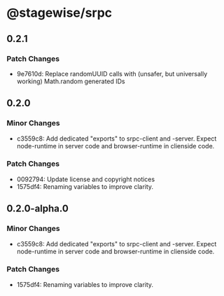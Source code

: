 # @stagewise/srpc

## 0.2.1

### Patch Changes

- 9e7610d: Replace randomUUID calls with (unsafer, but universally working) Math.random generated IDs

## 0.2.0

### Minor Changes

- c3559c8: Add dedicated "exports" to srpc-client and -server. Expect node-runtime in server code and browser-runtime in clienside code.

### Patch Changes

- 0092794: Update license and copyright notices
- 1575df4: Renaming variables to improve clarity.

## 0.2.0-alpha.0

### Minor Changes

- c3559c8: Add dedicated "exports" to srpc-client and -server. Expect node-runtime in server code and browser-runtime in clienside code.

### Patch Changes

- 1575df4: Renaming variables to improve clarity.
